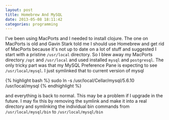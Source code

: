 ```yaml
---
layout: post
title: Homebrew And MySQL
date: 2013-05-08 18:11:42
categories: programming
---
```

I've been using MacPorts and I needed to install clojure.  The one on MacPorts
is old and Gavin Stark told me I should use Homebrew and get rid of MacPorts
because it's not up to date on a lot of stuff and suggested I start with a
pristine `/usr/local` directory.  So I blew away my MacPorts directory `/opt`
and `/usr/local` and used installed `mysql` and `postgresql`.  The only tricky
part was that my MySQL Preference Pane is expecting to see `/usr/local/mysql`.
I just symlinked that to current version of mysql

{% highlight bash %}
sudo ln -s /usr/local/Cellar/mysql/5.6.10 /usr/local/mysql
{% endhighlight %}

and everything is back to normal.  This may be a problem if I upgrade in the
future.  I may fix this by removing the symlink and make it into a real
directory and symlinking the individual bin commands from
`/usr/local/mysql/bin` to `/usr/local/mysql/bin`
